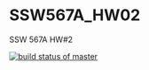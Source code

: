 # SSW567A_HW02
 SSW 567A HW#2

[![build status of master](https://travis-ci.org/davidtsu/SSW567A_HW02.svg?branch=master)](https://travis-ci.org/davidtsu/SSW567A_HW02)